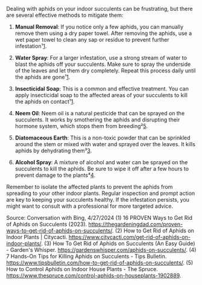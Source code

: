 [1]: https://thegardeningdad.com/proven-ways-to-get-rid-of-aphids-on-succulents/ ""
[2]: https://www.thespruce.com/control-aphids-on-houseplants-1902889 ""
[3]: https://gardenswhisper.com/aphids-on-succulents/ ""
[4]: https://www.tipsbulletin.com/how-to-get-rid-of-aphids-on-succulents/ ""
[5]: https://www.citycacti.com/get-rid-of-aphids-on-indoor-plants/ ""

Dealing with aphids on your indoor succulents can be frustrating, but there are several effective methods to mitigate them:

1. **Manual Removal**: If you notice only a few aphids, you can manually remove them using a dry paper towel. After removing the aphids, use a wet paper towel to clean any sap or residue to prevent further infestation¹[1].

2. **Water Spray**: For a larger infestation, use a strong stream of water to blast the aphids off your succulents. Make sure to spray the underside of the leaves and let them dry completely. Repeat this process daily until the aphids are gone¹[1].

3. **Insecticidal Soap**: This is a common and effective treatment. You can apply insecticidal soap to the affected areas of your succulents to kill the aphids on contact¹[1].

4. **Neem Oil**: Neem oil is a natural pesticide that can be sprayed on the succulents. It works by smothering the aphids and disrupting their hormone system, which stops them from breeding²[5].

5. **Diatomaceous Earth**: This is a non-toxic powder that can be sprinkled around the stem or mixed with water and sprayed over the leaves. It kills aphids by dehydrating them³[3].

6. **Alcohol Spray**: A mixture of alcohol and water can be sprayed on the succulents to kill the aphids. Be sure to wipe it off after a few hours to prevent damage to the plants⁴[4].

Remember to isolate the affected plants to prevent the aphids from spreading to your other indoor plants. Regular inspection and prompt action are key to keeping your succulents healthy. If the infestation persists, you might want to consult with a professional for more targeted advice.

Source: Conversation with Bing, 4/27/2024
(1) 16 PROVEN Ways to Get Rid of Aphids on Succulents (2023). https://thegardeningdad.com/proven-ways-to-get-rid-of-aphids-on-succulents/.
(2) How to Get Rid of Aphids on Indoor Plants | Citycacti. https://www.citycacti.com/get-rid-of-aphids-on-indoor-plants/.
(3) How To Get Rid of Aphids on Succulents (An Easy Guide) - Garden's Whisper. https://gardenswhisper.com/aphids-on-succulents/.
(4) 7 Hands-On Tips for Killing Aphids on Succulents - Tips Bulletin. https://www.tipsbulletin.com/how-to-get-rid-of-aphids-on-succulents/.
(5) How to Control Aphids on Indoor House Plants - The Spruce. https://www.thespruce.com/control-aphids-on-houseplants-1902889.
